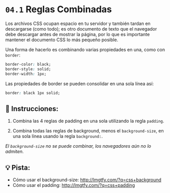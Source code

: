 # `04.1` Reglas Combinadas

Los archivos CSS ocupan espacio en tu servidor y también tardan en descargarse (como todo); es otro documento de texto que el navegador debe descargar antes de mostrar la página, por lo que es importante mantener el documento CSS lo más pequeño posible.

Una forma de hacerlo es combinando varias propiedades en una, como con `border`:

```css
border-color: black;
border-style: solid;
border-width: 1px;
```

Las propiedades de border se pueden consolidar en una sola línea así:

```css
border: black 1px solid;
```

## 📝 Instrucciones:


1. Combina las 4 reglas de padding en una sola utilizando la regla `padding`.

2. Combina todas las reglas de background, menos el `background-size`, en una sola línea usando la regla `background:`.

*El `background-size` no se puede combinar, los navegadores aún no lo admiten.*

## 💡 Pista:

- Cómo usar el background-size: http://lmgtfy.com/?q=css+background
- Cómo usar el padding: http://lmgtfy.com/?q=css+padding
